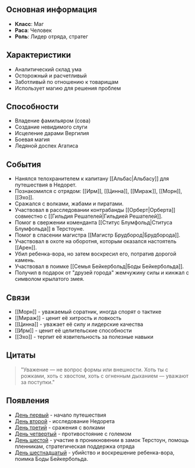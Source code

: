 ## Основная информация
- **Класс**: Маг
- **Раса**: Человек
- **Роль**: Лидер отряда, стратег

## Характеристики
- Аналитический склад ума
- Осторожный и расчетливый
- Заботливый по отношению к товарищам
- Использует магию для решения проблем

## Способности
- Владение фамильяром (сова)
- Создание невидимого слуги
- Исцеление дарами Вергилия
- Боевая магия
- Ледяной доспех Агатиса

## События
- Нанялся телохранителем к капитану [[Альбас|Альбасу]] для путешествия в Недорет.
- Познакомился с отрядом: [[Ирм]], [[Цинна]], [[Мираж]], [[Морн]], [[Эхо]].
- Сражался с волками, жабами и пиратами.
- Участвовал в расследовании контрабанды [[Орберт|Орберта]] совместно с [[Гильдия Решателей|Гильдией Решателей]].
- Помог в свержении коменданта [[Ститус Блумфольд|Ституса Блумфольда]] в Терстоуне.
- Помог в спасении магистра [[Магистр Брудбород|Брудборода]].
- Участвовал в охоте на оборотня, которым оказался настоятель [[Арен]].
- Убил ребенка-вора, но затем воскресил его, потратив дорогой камень.
- Участвовал в поимке [[Семья Бейкербольд|Боды Бейкербольда]].
- Получил в подарок от "друзей города" жемчужину силы и кинжал с символом крылатого змея.

## Связи
- [[Морн]] - уважаемый соратник, иногда спорят о тактике
- [[Мираж]] - ценит её хитрость и ловкость
- [[Цинна]] - уважает её силу и лидерские качества
- [[Ирм]] - ценит её целительские способности
- [[Эхо]] - терпит её язвительность за полезные навыки

## Цитаты
> "Уважение — не вопрос формы или внешности. Хоть ты с рожками, хоть с хвостом, хоть с огненным дыханием — уважают за поступки."

## Появления
- [День первый](obsidian://open?vault=Project%20LUX&file=%D0%9E%D1%82%D1%87%D0%B5%D1%82%D1%8B%2F%D0%94%D0%B5%D0%BD%D1%8C%20%D0%BF%D0%B5%D1%80%D0%B2%D1%8B%D0%B9) - начало путешествия
- [День второй](obsidian://open?vault=Project%20LUX&file=%D0%9E%D1%82%D1%87%D0%B5%D1%82%D1%8B%2F%D0%94%D0%B5%D0%BD%D1%8C%20%D0%B2%D1%82%D0%BE%D1%80%D0%BE%D0%B9) - исследование Недорета
- [День третий](obsidian://open?vault=Project%20LUX&file=%D0%9E%D1%82%D1%87%D0%B5%D1%82%D1%8B%2F%D0%94%D0%B5%D0%BD%D1%8C%20%D1%82%D1%80%D0%B5%D1%82%D0%B8%D0%B9) - сражения с волками
- [День четвертый](obsidian://open?vault=Project%20LUX&file=%D0%9E%D1%82%D1%87%D0%B5%D1%82%D1%8B%2F%D0%94%D0%B5%D0%BD%D1%8C%20%D1%87%D0%B5%D1%82%D0%B2%D0%B5%D1%80%D1%82%D1%8B%D0%B9) - противостояние с големом
- [День шестой](obsidian://open?vault=Project%20LUX&file=%D0%9E%D1%82%D1%87%D0%B5%D1%82%D1%8B%2F%D0%94%D0%B5%D0%BD%D1%8C%20%D1%88%D0%B5%D1%81%D1%82%D0%BE%D0%B9) - участие в проникновении в замок Терстоун, помощь пленникам, стратегическая поддержка отряда
- [День шестнадцатый](obsidian://open?vault=Project%20LUX&file=%D0%9E%D1%82%D1%87%D0%B5%D1%82%D1%8B%2F%D0%94%D0%B5%D0%BD%D1%8C%20%D1%88%D0%B5%D1%81%D1%82%D0%BD%D0%B0%D0%B4%D1%86%D0%B0%D1%82%D1%8B%D0%B9) - убийство и воскрешение ребенка-вора, поимка Боды Бейкербольда. 